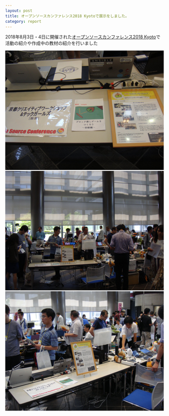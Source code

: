 ```yaml
---
layout: post
title: オープンソースカンファレンス2018 Kyotoで展示をしました。
category: report
---
```


2018年8月3日・4日に開催された[オープンソースカンファレンス2018 Kyoto](https://www.ospn.jp/osc2018-kyoto/)で活動の紹介や作成中の教材の紹介を行いました

<div class="gallery">
  <img src="/images/blogs/2018-08-09-osckyoto/38524610_2344109558934248_9221860818251939840_o.jpg">
  <img src="/images/blogs/2018-08-09-osckyoto/38468055_2344109598934244_7364966608730587136_o.jpg">
  <img src="/images/blogs/2018-08-09-osckyoto/38476965_2344109572267580_2561747795048398848_o.jpg">
</div>
